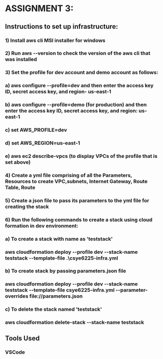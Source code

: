 <h1>ASSIGNMENT 3:</h1>

##  Instructions to set up infrastructure:
### 1) Install aws cli MSI installer for windows
### 2) Run aws --version to check the version of the aws cli that was installed
### 3) Set the profile for dev account and demo account as follows:
### a) aws configure --profile=dev and then enter the access key ID, secret access key, and region- us-east-1 
### b) aws configure --profile=demo (for production) and then enter the access key ID, secret access key, and region: us-east-1 
### c) set AWS_PROFILE=dev
### d) set AWS_REGION=us-east-1
### e) aws ec2 describe-vpcs (to display VPCs of the profile that is set above)
### 4) Create a yml file comprising of all the Parameters, Resources to create VPC,subnets, Internet Gateway, Route Table, Route
### 5) Create a json file to pass its parameters to the yml file for creating the stack
### 6) Run the following commands to create a stack using cloud formation in dev environment:

### a) To create a stack with name as 'teststack'
###    aws cloudformation deploy --profile dev --stack-name teststack --template-file .\csye6225-infra.yml

### b) To create stack by passing parameters.json file
###    aws cloudformation deploy --profile dev --stack-name teststack --template-file csye6225-infra.yml --parameter-overrides file://parameters.json

### c) To delete the stack named 'teststack'
###    aws cloudformation delete-stack --stack-name teststack

##  Tools Used
### VSCode


